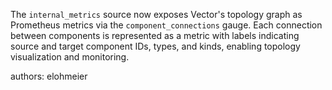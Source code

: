 The `internal_metrics` source now exposes Vector's topology graph as Prometheus metrics via the `component_connections` gauge. Each connection between components is represented as a metric with labels indicating source and target component IDs, types, and kinds, enabling topology visualization and monitoring.

authors: elohmeier

